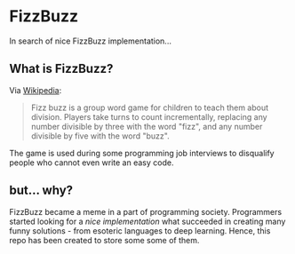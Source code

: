 # FizzBuzz
In search of nice FizzBuzz implementation...

## What is FizzBuzz?
Via [Wikipedia](https://en.wikipedia.org/wiki/Fizz_buzz):
> Fizz buzz is a group word game for children to teach them about division. Players take turns to count incrementally, replacing any number divisible by three with the word "fizz", and any number divisible by five with the word "buzz".

The game is used during some programming job interviews to disqualify people who cannot even write an easy code.

## but... why?
FizzBuzz became a meme in a part of programming society. Programmers started looking for a *nice implementation* what succeeded in creating many funny solutions - from esoteric languages to deep learning. Hence, this repo has been created to store some some of them.